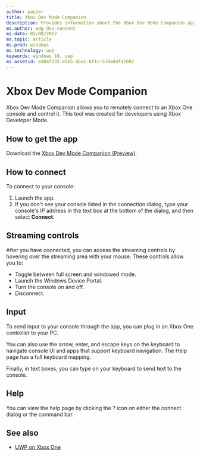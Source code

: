 ```yaml
---
author: payzer
title: Xbox Dev Mode Companion
description: Provides information about the Xbox Dev Mode Companion app.
ms.author: wdg-dev-content
ms.date: 02/08/2017
ms.topic: article
ms.prod: windows
ms.technology: uwp
keywords: windows 10, uwp
ms.assetid: ed84f232-ddb5-4ba1-bf1c-578e8df47602
---
```


# Xbox Dev Mode Companion

Xbox Dev Mode Companion allows you to remotely connect to an Xbox One console and control it. This tool was created for developers using Xbox Developer Mode.

## How to get the app  
Download the [Xbox Dev Mode Companion (Preview)](https://www.microsoft.com/store/p/xbox-dev-mode-companion/9nblggh519cp).

## How to connect   
To connect to your console:

1. Launch the app.   
2. If you don't see your console listed in the connection dialog, type your console's IP address in the text box at the bottom of the dialog, and then select **Connect**.

## Streaming controls
After you have connected, you can access the streaming controls by hovering over the streaming area with your mouse. These controls allow you to:
* Toggle between full screen and windowed mode.
* Launch the Windows Device Portal.
* Turn the console on and off.
* Disconnect.

## Input
To send input to your console through the app, you can plug in an Xbox One controller to your PC.   
    
You can also use the arrow, enter, and escape keys on the keyboard to navigate console UI and apps that support keyboard navigation. The Help page has a full keyboard mapping.   
   
Finally, in text boxes, you can type on your keyboard to send text to the console.   

## Help
You can view the help page by clicking the ? icon on either the connect dialog or the command bar.

## See also
- [UWP on Xbox One](index.md)
